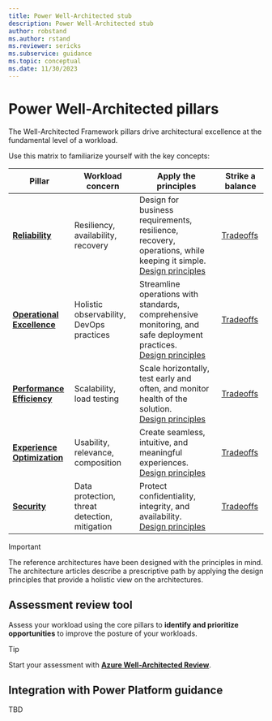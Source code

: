 ```yaml
---
title: Power Well-Architected stub
description: Power Well-Architected stub
author: robstand
ms.author: rstand
ms.reviewer: sericks
ms.subservice: guidance
ms.topic: conceptual
ms.date: 11/30/2023
---
```


# Power Well-Architected pillars

The Well-Architected Framework pillars drive architectural excellence at the fundamental level of a workload.

Use this matrix to familiarize yourself with the key concepts:

| Pillar | Workload concern | Apply the principles | Strike a balance
|--------|-------------|-------------------|-----------
| [**Reliability**][resiliency-pillar] | Resiliency, availability, recovery| Design for business requirements, resilience, recovery, operations, while keeping it simple. <br> [Design principles](reliability/principles.md) | [Tradeoffs](./reliability/tradeoffs.md)
| [**Operational Excellence**][devops-pillar] | Holistic observability, DevOps practices |Streamline operations with standards, comprehensive monitoring, and safe deployment practices. <br> [Design principles](operational-excellence/principles.md)|[Tradeoffs](./operational-excellence/tradeoffs.md)|
| [**Performance Efficiency**][scalability-pillar] |Scalability, load testing| Scale horizontally, test early and often, and monitor health of the solution. <br>[Design principles](./performance-efficiency/principles.md)|[Tradeoffs](performance-efficiency/tradeoffs.md)|
| [**Experience Optimization**][experience-pillar] | Usability, relevance, composition | Create seamless, intuitive, and meaningful experiences. <br> [Design principles](./cexperience-optimization/principles.md)|[Tradeoffs](experience-optimization/tradeoffs.md)|
| [**Security**][security-pillar] | Data protection, threat detection, mitigation |Protect confidentiality, integrity, and availability. <br> [Design principles](security/principles.md)|[Tradeoffs](security/tradeoffs.md)

> [!IMPORTANT]
>
> The reference architectures have been designed with the principles in mind. The architecture articles describe a prescriptive path by applying the design principles that provide a holistic view on the architectures. 

## Assessment review tool

Assess your workload using the core pillars to **identify and prioritize opportunities** to improve the posture of your workloads.

> [!TIP]
> 
> Start your assessment with [**Azure Well-Architected Review**](/assessments/?id=azure-architecture-review&mode=pre-assessment).

## Integration with Power Platform guidance

TBD



<!-- pillars -->
[experience-pillar]: ./experience-optimization/index.yml
[security-pillar]: ./security/index.yml
[resiliency-pillar]: ./resiliency/index.yml
[scalability-pillar]: ./scalability/index.yml
[devops-pillar]: ./devops/index.yml
